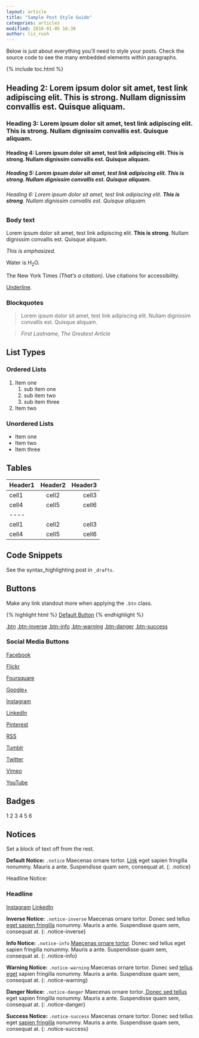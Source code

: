 ```yaml
---
layout: article
title: "Sample Post Style Guide"
categories: articles
modified: 2016-01-05 16:36
author: liz_rush
---
```


Below is just about everything you'll need to style your posts. Check the source code to see the many embedded elements within paragraphs.

{% include toc.html %}

## Heading 2: Lorem ipsum dolor sit amet, test link adipiscing elit. **This is strong**. Nullam dignissim convallis est. Quisque aliquam.

### Heading 3: Lorem ipsum dolor sit amet, test link adipiscing elit. **This is strong**. Nullam dignissim convallis est. Quisque aliquam.

#### Heading 4: Lorem ipsum dolor sit amet, test link adipiscing elit. **This is strong**. Nullam dignissim convallis est. Quisque aliquam.

##### Heading 5: Lorem ipsum dolor sit amet, test link adipiscing elit. **This is strong**. Nullam dignissim convallis est. Quisque aliquam.

###### Heading 6: Lorem ipsum dolor sit amet, test link adipiscing elit. **This is strong**. Nullam dignissim convallis est. Quisque aliquam.

### Body text

Lorem ipsum dolor sit amet, test link adipiscing elit. **This is strong**. Nullam dignissim convallis est. Quisque aliquam.

*This is emphasized*. 

Water is H<sub>2</sub>O. 

The New York Times <cite>(That’s a citation)</cite>.  Use citations for accessibility. 

<u>Underline</u>. 

### Blockquotes

> Lorem ipsum dolor sit amet, test link adipiscing elit. Nullam dignissim convallis est. Quisque aliquam.

> <cite>First Lastname, *The Greatest Article*</cite>

## List Types

### Ordered Lists

1. Item one
	 1. sub item one
	 2. sub item two
	 3. sub item three
2. Item two

### Unordered Lists

* Item one
* Item two
* Item three

## Tables

| Header1 | Header2 | Header3 |
|:--------|:-------:|--------:|
| cell1   | cell2   | cell3   |
| cell4   | cell5   | cell6   |
|----
| cell1   | cell2   | cell3   |
| cell4   | cell5   | cell6   |

## Code Snippets

See the syntax_highlighting post in `_drafts`.

## Buttons

Make any link standout more when applying the `.btn` class.

{% highlight html %}
<a href="#" class="btn">Default Button</a>
{% endhighlight %}

<a href="#" class="btn">.btn</a>
<a href="#" class="btn-inverse">.btn-inverse</a>
<a href="#" class="btn-info">.btn-info</a>
<a href="#" class="btn-warning">.btn-warning</a>
<a href="#" class="btn-danger">.btn-danger</a>
<a href="#" class="btn-success">.btn-success</a>

### Social Media Buttons

<a href="#" class="btn-social facebook"><i class="fa fa-facebook" aria-hidden="true"></i> Facebook</a>

<a href="#" class="btn-social flickr"><i class="fa fa-flickr" aria-hidden="true"></i> Flickr</a>

<a href="#" class="btn-social foursquare"><i class="fa fa-foursquare" aria-hidden="true"></i> Foursquare</a>

<a href="#" class="btn-social google-plus"><i class="fa fa-google-plus" aria-hidden="true"></i> Google+</a>

<a href="#" class="btn-social instagram"><i class="fa fa-instagram" aria-hidden="true"></i> Instagram</a>

<a href="#" class="btn-social linkedin"><i class="fa fa-linkedin" aria-hidden="true"></i> LinkedIn</a>

<a href="#" class="btn-social pinterest"><i class="fa fa-pinterest" aria-hidden="true"></i> Pinterest</a>

<a href="#" class="btn-social rss"><i class="fa fa-rss" aria-hidden="true"></i> RSS</a>

<a href="#" class="btn-social tumblr"><i class="fa fa-tumblr" aria-hidden="true"></i> Tumblr</a>

<a href="#" class="btn-social twitter"><i class="fa fa-twitter" aria-hidden="true"></i> Twitter</a>

<a href="#" class="btn-social vimeo"><i class="fa fa-vimeo-square" aria-hidden="true"></i> Vimeo</a>

<a href="#" class="btn-social youtube"><i class="fa fa-youtube" aria-hidden="true"></i> YouTube</a>

## Badges

<div class="badges">
	<span class="badge">1</span>
	<span class="badge inverse">2</span>
	<span class="badge info">3</span>
	<span class="badge warning">4</span>
	<span class="badge danger">5</span>
	<span class="badge success">6</span>
</div>

## Notices

Set a block of text off from the rest.

**Default Notice:** `.notice` Maecenas ornare tortor. [Link](www.google.com) eget sapien fringilla nonummy. Mauris a ante. Suspendisse quam sem, consequat at.
{: .notice}

Headline Notice:

<div class="notice">
	<h3>Headline</h3>
	<div class="inline-btn">
		<a href="#" class="btn-social instagram"><i class="fa fa-instagram" aria-hidden="true"></i> Instagram</a>
		<a href="#" class="btn-social linkedin"><i class="fa fa-linkedin" aria-hidden="true"></i> LinkedIn</a>
	</div><!-- /.inline-btn -->
</div><!-- /.notice -->

**Inverse Notice:** `.notice-inverse` Maecenas ornare tortor. Donec sed tellus [eget sapien fringilla]() nonummy. Mauris a ante. Suspendisse quam sem, consequat at.
{: .notice-inverse}

**Info Notice:** `.notice-info` [Maecenas ornare tortor](). Donec sed tellus eget sapien fringilla nonummy. Mauris a ante. Suspendisse quam sem, consequat at.
{: .notice-info}

**Warning Notice:** `.notice-warning` Maecenas ornare tortor. Donec sed [tellus eget]() sapien fringilla nonummy. Mauris a ante. Suspendisse quam sem, consequat at.
{: .notice-warning}

**Danger Notice:** `.notice-danger` Maecenas ornare tortor.[ Donec sed tellus]() eget sapien fringilla nonummy. Mauris a ante. Suspendisse quam sem, consequat at.
{: .notice-danger}

**Success Notice:** `.notice-success` Maecenas ornare tortor. Donec sed tellus eget [sapien fringilla]() nonummy. Mauris a ante. Suspendisse quam sem, consequat at.
{: .notice-success}
